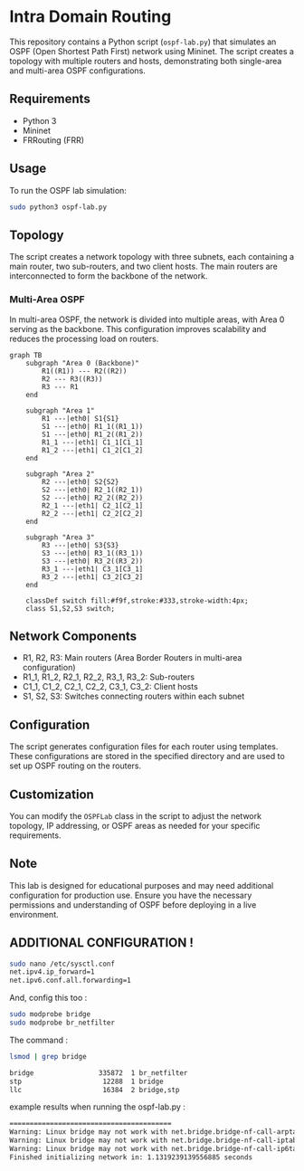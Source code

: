 # Intra Domain Routing 

This repository contains a Python script (`ospf-lab.py`) that simulates an OSPF (Open Shortest Path First) network using Mininet. The script creates a topology with multiple routers and hosts, demonstrating both single-area and multi-area OSPF configurations.

## Requirements

- Python 3
- Mininet
- FRRouting (FRR)

## Usage

To run the OSPF lab simulation:

```bash
sudo python3 ospf-lab.py
```

## Topology

The script creates a network topology with three subnets, each containing a main router, two sub-routers, and two client hosts. The main routers are interconnected to form the backbone of the network.

### Multi-Area OSPF

In multi-area OSPF, the network is divided into multiple areas, with Area 0 serving as the backbone. This configuration improves scalability and reduces the processing load on routers.

```mermaid
graph TB
    subgraph "Area 0 (Backbone)"
        R1((R1)) --- R2((R2))
        R2 --- R3((R3))
        R3 --- R1
    end
    
    subgraph "Area 1"
        R1 ---|eth0| S1{S1}
        S1 ---|eth0| R1_1((R1_1))
        S1 ---|eth0| R1_2((R1_2))
        R1_1 ---|eth1| C1_1[C1_1]
        R1_2 ---|eth1| C1_2[C1_2]
    end
    
    subgraph "Area 2"
        R2 ---|eth0| S2{S2}
        S2 ---|eth0| R2_1((R2_1))
        S2 ---|eth0| R2_2((R2_2))
        R2_1 ---|eth1| C2_1[C2_1]
        R2_2 ---|eth1| C2_2[C2_2]
    end
    
    subgraph "Area 3"
        R3 ---|eth0| S3{S3}
        S3 ---|eth0| R3_1((R3_1))
        S3 ---|eth0| R3_2((R3_2))
        R3_1 ---|eth1| C3_1[C3_1]
        R3_2 ---|eth1| C3_2[C3_2]
    end

    classDef switch fill:#f9f,stroke:#333,stroke-width:4px;
    class S1,S2,S3 switch;
```

## Network Components

- R1, R2, R3: Main routers (Area Border Routers in multi-area configuration)
- R1_1, R1_2, R2_1, R2_2, R3_1, R3_2: Sub-routers
- C1_1, C1_2, C2_1, C2_2, C3_1, C3_2: Client hosts
- S1, S2, S3: Switches connecting routers within each subnet

## Configuration

The script generates configuration files for each router using templates. These configurations are stored in the specified directory and are used to set up OSPF routing on the routers.

## Customization

You can modify the `OSPFLab` class in the script to adjust the network topology, IP addressing, or OSPF areas as needed for your specific requirements.

## Note

This lab is designed for educational purposes and may need additional configuration for production use. Ensure you have the necessary permissions and understanding of OSPF before deploying in a live environment.

## ADDITIONAL CONFIGURATION !
```bash
sudo nano /etc/sysctl.conf
net.ipv4.ip_forward=1
net.ipv6.conf.all.forwarding=1
```

And, config this too :
```bash
sudo modprobe bridge
sudo modprobe br_netfilter
```

The command :
```bash
lsmod | grep bridge
```
```bash
bridge                335872  1 br_netfilter
stp                    12288  1 bridge
llc                    16384  2 bridge,stp
```

example results when running the ospf-lab.py :
```bash
========================================
Warning: Linux bridge may not work with net.bridge.bridge-nf-call-arptables = 1
Warning: Linux bridge may not work with net.bridge.bridge-nf-call-iptables = 1
Warning: Linux bridge may not work with net.bridge.bridge-nf-call-ip6tables = 1
Finished initializing network in: 1.1319239139556885 seconds
```
